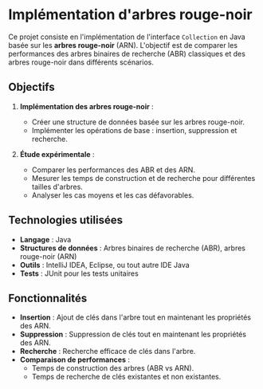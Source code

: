 # Implémentation d'arbres rouge-noir

Ce projet consiste en l'implémentation de l'interface `Collection` en Java basée sur les **arbres rouge-noir** (ARN). L'objectif est de comparer les performances des arbres binaires de recherche (ABR) classiques et des arbres rouge-noir dans différents scénarios.

## Objectifs

1. **Implémentation des arbres rouge-noir** :
   - Créer une structure de données basée sur les arbres rouge-noir.
   - Implémenter les opérations de base : insertion, suppression et recherche.

2. **Étude expérimentale** :
   - Comparer les performances des ABR et des ARN.
   - Mesurer les temps de construction et de recherche pour différentes tailles d'arbres.
   - Analyser les cas moyens et les cas défavorables.

## Technologies utilisées

- **Langage** : Java
- **Structures de données** : Arbres binaires de recherche (ABR), arbres rouge-noir (ARN)
- **Outils** : IntelliJ IDEA, Eclipse, ou tout autre IDE Java
- **Tests** : JUnit pour les tests unitaires

## Fonctionnalités

- **Insertion** : Ajout de clés dans l'arbre tout en maintenant les propriétés des ARN.
- **Suppression** : Suppression de clés tout en maintenant les propriétés des ARN.
- **Recherche** : Recherche efficace de clés dans l'arbre.
- **Comparaison de performances** :
  - Temps de construction des arbres (ABR vs ARN).
  - Temps de recherche de clés existantes et non existantes.

